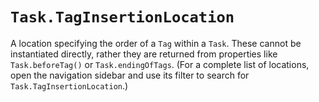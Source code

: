 # `Task.TagInsertionLocation`

A location specifying the order of a `Tag` within a `Task`. These cannot be instantiated directly, rather they are returned from properties like `Task.beforeTag()` or `Task.endingOfTags`. (For a complete list of locations, open the navigation sidebar and use its filter to search for `Task.TagInsertionLocation`.)   
  

